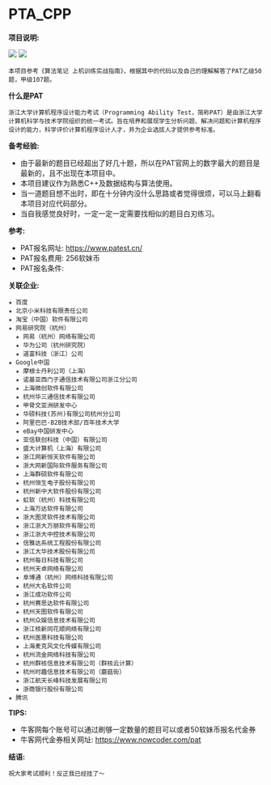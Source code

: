 # PTA_CPP

**项目说明:**  

![](https://img.shields.io/badge/language-C%2B%2B-green.svg) 
![](https://img.shields.io/badge/object-PAT-redgreen.svg)  

    本项目参考《算法笔记 上机训练实战指南》，根据其中的代码以及自己的理解解答了PAT乙级50题，甲级107题。  

**什么是PAT**  

    浙江大学计算机程序设计能力考试（Programming Ability Test，简称PAT）是由浙江大学计算机科学与技术学院组织的统一考试。旨在培养和展现学生分析问题、解决问题和计算机程序设计的能力，科学评价计算机程序设计人才，并为企业选拔人才提供参考标准。

**备考经验:**
    
  * 由于最新的题目已经超出了好几十题，所以在PAT官网上的数字最大的题目是最新的，且不出现在本项目中。
  * 本项目建议作为熟悉C++及数据结构与算法使用。
  * 当一道题目想不出时，即在十分钟内没什么思路或者觉得很烦，可以马上翻看本项目对应代码部分。  
  * 当自我感觉良好时，一定一定一定需要找相似的题目白刃练习。  
  
**参考:**  

  * PAT报名网址: https://www.patest.cn/
  * PAT报名费用: 256软妹币
  * PAT报名条件: 
  
**关联企业:**  

    ★ 百度  
    ★ 北京小米科技有限责任公司  
    ★ 淘宝（中国）软件有限公司  
    ★ 网易研究院（杭州）  
      ★ 网易（杭州）网络有限公司  
      ★ 华为公司（杭州研究院）  
      ★ 道富科技（浙江）公司  
    ★ Google中国  
      ★ 摩根士丹利公司（上海）  
      ★ 诺基亚西门子通信技术有限公司浙江分公司  
      ★ 上海微创软件有限公司  
      ★ 杭州华三通信技术有限公司  
      ★ 甲骨文亚洲研发中心  
      ★ 华硕科技(苏州)有限公司杭州分公司  
      ★ 阿里巴巴-B2B技术部/百年技术大学  
      ★ eBay中国研发中心  
      ★ 亚信联创科技（中国）有限公司  
      ★ 盛大计算机（上海）有限公司  
      ★ 浙江网新恒天软件有限公司  
      ★ 浙大网新国际软件服务有限公司  
      ★ 上海群硕软件有限公司  
      ★ 杭州恒生电子股份有限公司  
      ★ 杭州新中大软件股份有限公司  
      ★ 虹软（杭州）科技有限公司  
      ★ 上海万达软件有限公司  
      ★ 浙大图灵软件技术有限公司  
      ★ 浙江浙大万朋软件有限公司  
      ★ 浙江浙大中控技术有限公司  
      ★ 信雅达系统工程股份有限公司  
      ★ 浙江大华技术股份有限公司  
      ★ 杭州每日科技有限公司  
      ★ 杭州天卓网络有限公司  
      ★ 阜博通（杭州）网络科技有限公司  
      ★ 杭州大名软件公司  
      ★ 浙江成功软件公司  
      ★ 杭州赛思达软件有限公司  
      ★ 杭州天图软件有限公司  
      ★ 杭州众娱信息技术有限公司  
      ★ 浙江核新同花顺网络有限公司  
      ★ 杭州医惠科技有限公司  
      ★ 上海麦克风文化传媒有限公司  
      ★ 杭州流金网络科技有限公司  
      ★ 杭州群核信息技术有限公司（群核云计算）  
      ★ 杭州时趣信息技术有限公司（蘑菇街）  
      ★ 浙江航天长峰科技发展有限公司  
      ★ 浙商银行股份有限公司  
    ★ 腾讯  

**TIPS:**  

  * 牛客网每个账号可以通过刷够一定数量的题目可以或者50软妹币报名代金券
  * 牛客网代金券相关网址: https://www.nowcoder.com/pat

**结语:**  
  
    祝大家考试顺利！反正我已经挂了～
